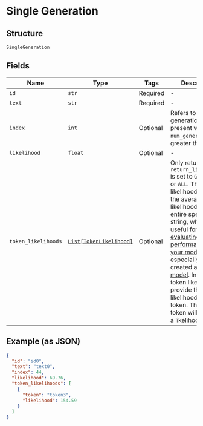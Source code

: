 
# Single Generation

## Structure

`SingleGeneration`

## Fields

| Name | Type | Tags | Description |
|  --- | --- | --- | --- |
| `id` | `str` | Required | - |
| `text` | `str` | Required | - |
| `index` | `int` | Optional | Refers to the nth generation. Only present when `num_generations` is greater than zero. |
| `likelihood` | `float` | Optional | - |
| `token_likelihoods` | [`List[TokenLikelihood]`](../../doc/models/token-likelihood.md) | Optional | Only returned if `return_likelihoods` is set to `GENERATION` or `ALL`. The likelihood refers to the average log-likelihood of the entire specified string, which is useful for [evaluating the performance of your model](likelihood-eval), especially if you've created a [custom model](/docs/training-custom-models). Individual token likelihoods provide the log-likelihood of each token. The first token will not have a likelihood. |

## Example (as JSON)

```json
{
  "id": "id0",
  "text": "text0",
  "index": 44,
  "likelihood": 69.76,
  "token_likelihoods": [
    {
      "token": "token3",
      "likelihood": 154.59
    }
  ]
}
```

